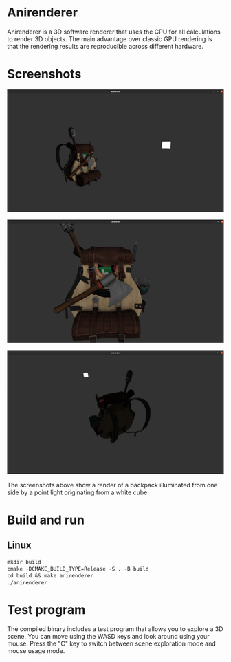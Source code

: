 # Anirenderer
Anirenderer is a 3D software renderer that uses the CPU for all calculations to render 3D objects. The main advantage over classic GPU rendering is that the rendering results are reproducible across different hardware.

# Screenshots
![](/latex/backpack_far.png?raw=true "Backpack from afar")

![](/latex/backpack_light.png?raw=true "Backpack light side")

![](/latex/backpack_dark.png?raw=true "Backpack dark side")

The screenshots above show a render of a backpack illuminated from one side by a point light originating from a white cube.

# Build and run 
## Linux
    mkdir build
    cmake -DCMAKE_BUILD_TYPE=Release -S . -B build 
    cd build && make anirenderer 
    ./anirenderer

# Test program

The compiled binary includes a test program that allows you to explore a 3D scene. You can move using the WASD keys and look around using your mouse. Press the "C" key to switch between scene exploration mode and mouse usage mode.

